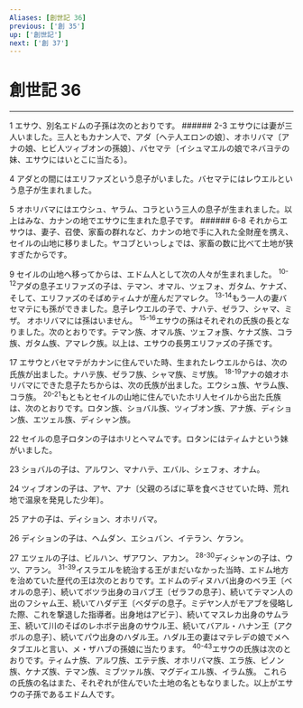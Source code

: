 ```yaml
---
Aliases: [創世記 36]
previous: ['創 35']
up: ['創世記']
next: ['創 37']
---
```

# 創世記 36

***




1 
エサウ、別名エドムの子孫は次のとおりです。 ###### 2-3 エサウには妻が三人いました。三人ともカナン人で、アダ〔ヘテ人エロンの娘〕、オホリバマ〔アナの娘、ヒビ人ツィブオンの孫娘〕、バセマテ〔イシュマエルの娘でネバヨテの妹、エサウにはいとこに当たる〕。 



4 
アダとの間にはエリファズという息子がいました。バセマテにはレウエルという息子が生まれました。 



5 
オホリバマにはエウシュ、ヤラム、コラという三人の息子が生まれました。以上はみな、カナンの地でエサウに生まれた息子です。 ###### 6-8 それからエサウは、妻子、召使、家畜の群れなど、カナンの地で手に入れた全財産を携え、セイルの山地に移りました。ヤコブといっしょでは、家畜の数に比べて土地が狭すぎたからです。 



9 
セイルの山地へ移ってからは、エドム人として次の人々が生まれました。 <sup class="versenum">10-12</sup>アダの息子エリファズの子は、テマン、オマル、ツェフォ、ガタム、ケナズ、そして、エリファズのそばめティムナが産んだアマレク。 <sup class="versenum">13-14</sup>もう一人の妻バセマテにも孫ができました。息子レウエルの子で、ナハテ、ゼラフ、シャマ、ミザ。 オホリバマには孫はいません。 <sup class="versenum">15-16</sup>エサウの孫はそれぞれの氏族の長となりました。次のとおりです。テマン族、オマル族、ツェフォ族、ケナズ族、コラ族、ガタム族、アマレク族。以上は、エサウの長男エリファズの子孫です。 



17 
エサウとバセマテがカナンに住んでいた時、生まれたレウエルからは、次の氏族が出ました。ナハテ族、ゼラフ族、シャマ族、ミザ族。 <sup class="versenum">18-19</sup>アナの娘オホリバマにできた息子たちからは、次の氏族が出ました。エウシュ族、ヤラム族、コラ族。 <sup class="versenum">20-21</sup>もともとセイルの山地に住んでいたホリ人セイルから出た氏族は、次のとおりです。ロタン族、ショバル族、ツィブオン族、アナ族、ディション族、エツェル族、ディシャン族。 



22 
セイルの息子ロタンの子はホリとヘマムです。ロタンにはティムナという妹がいました。 



23 
ショバルの子は、アルワン、マナハテ、エバル、シェフォ、オナム。 



24 
ツィブオンの子は、アヤ、アナ〔父親のろばに草を食べさせていた時、荒れ地で温泉を発見した少年〕。 



25 
アナの子は、ディション、オホリバマ。 



26 
ディションの子は、ヘムダン、エシュバン、イテラン、ケラン。 



27 
エツェルの子は、ビルハン、ザアワン、アカン。 <sup class="versenum">28-30</sup>ディシャンの子は、ウツ、アラン。 <sup class="versenum">31-39</sup>イスラエルを統治する王がまだいなかった当時、エドム地方を治めていた歴代の王は次のとおりです。エドムのディヌハバ出身のベラ王〔ベオルの息子〕、続いてボツラ出身のヨバブ王〔ゼラフの息子〕、続いてテマン人の出のフシャム王、続いてハダデ王〔ベダデの息子。ミデヤン人がモアブを侵略した際、これを撃退した指導者。出身地はアビテ〕、続いてマスレカ出身のサムラ王、続いて川のそばのレホボテ出身のサウル王、続いてバアル・ハナン王〔アクボルの息子〕、続いてパウ出身のハダル王。ハダル王の妻はマテレデの娘でメヘタブエルと言い、メ・ザハブの孫娘に当たります。 <sup class="versenum">40-43</sup>エサウの氏族は次のとおりです。ティムナ族、アルワ族、エテテ族、オホリバマ族、エラ族、ピノン族、ケナズ族、テマン族、ミブツァル族、マグディエル族、イラム族。 これらの氏族の名はまた、それぞれが住んでいた土地の名ともなりました。以上がエサウの子孫であるエドム人です。
